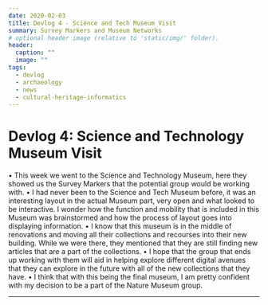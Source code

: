 ```yaml
---
date: 2020-02-03
title: Devlog 4 - Science and Tech Museum Visit
summary: Survey Markers and Museum Networks
# optional header image (relative to 'static/img/' folder).
header:
  caption: ""
  image: ""
tags:
  - devlog
  - archaeology
  - news
  - cultural-heritage-informatics
---
```


# Devlog 4: Science and Technology Museum Visit

•	This week we went to the Science and Technology Museum, here they showed us the Survey Markers that the potential group would be working with. 
•	I had never been to the Science and Tech Museum before, it was an interesting layout in the actual Museum part, very open and what looked to be interactive. I wonder how the function and mobility that is included in this Museum was brainstormed and how the process of layout goes into displaying information. 
•	I know that this museum is in the middle of renovations and moving all their collections and recourses into their new building. While we were there, they mentioned that they are still finding new articles that are a part of the collections. 
•	I hope that the group that ends up working with them will aid in helping explore different digital avenues that they can explore in the future with all of the new collections that they have.
•	I think that with this being the final museum, I am pretty confident with my decision to be a part of the Nature Museum group.

---
